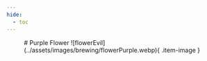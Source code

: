 ```yaml
---
hide:
  - toc
---
```

<figure markdown="1">
# Purple Flower
![flowerEvil](../assets/images/brewing/flowerPurple.webp){ .item-image }

</figure>